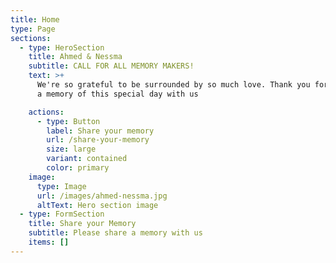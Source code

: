 ```yaml
---
title: Home
type: Page
sections:
  - type: HeroSection
    title: Ahmed & Nessma
    subtitle: CALL FOR ALL MEMORY MAKERS!
    text: >+
      We're so grateful to be surrounded by so much love. Thank you for sharing
      a memory of this special day with us

    actions:
      - type: Button
        label: Share your memory
        url: /share-your-memory
        size: large
        variant: contained
        color: primary
    image:
      type: Image
      url: /images/ahmed-nessma.jpg
      altText: Hero section image
  - type: FormSection
    title: Share your Memory
    subtitle: Please share a memory with us
    items: []
---
```

